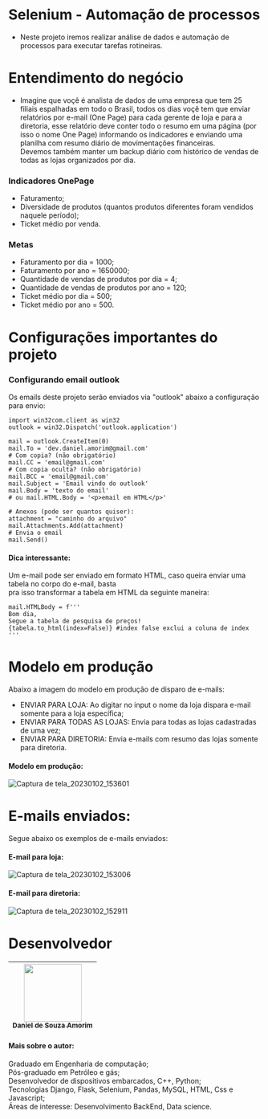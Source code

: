 # Selenium - Automação de processos

- Neste projeto iremos realizar análise de dados e automação de processos para executar tarefas rotineiras.

# Entendimento do negócio

- Imagine que voçê é analista de dados de uma empresa que tem 25 filiais espalhadas em todo o Brasil, todos os dias voçê tem que enviar relatórios por e-mail (One Page) para cada gerente de loja e para a diretoria, esse relatório deve conter todo o resumo em uma página (por isso o nome One Page) informando os indicadores e enviando uma planilha com resumo diário de movimentações financeiras.<br>
Devemos também manter um backup diário com histórico de vendas de todas as lojas organizados por dia.

### Indicadores OnePage

- Faturamento;
- Diversidade de produtos (quantos produtos diferentes foram vendidos naquele período);
- Ticket médio por venda.
 
### Metas

- Faturamento por dia = 1000;
- Faturamento por ano = 1650000;
- Quantidade de vendas de produtos por dia = 4;
- Quantidade de vendas de produtos por ano = 120;
- Ticket médio por dia = 500;
- Ticket médio por ano = 500.


# Configurações importantes do projeto

### Configurando email outlook
Os emails deste projeto serão enviados via "outlook" abaixo a configuração para envio:

    import win32com.client as win32
    outlook = win32.Dispatch('outlook.application')

    mail = outlook.CreateItem(0)
    mail.To = 'dev.daniel.amorim@gmail.com'
    # Com copia? (não obrigatório)
    mail.CC = 'email@gmail.com'
    # Com copia oculta? (não obrigatório)
    mail.BCC = 'email@gmail.com'
    mail.Subject = 'Email vindo do outlook'
    mail.Body = 'texto do email'
    # ou mail.HTML.Body = '<p>email em HTML</p>'

    # Anexos (pode ser quantos quiser):
    attachment = "caminho do arquivo"
    mail.Attachments.Add(attachment)
    # Envia o email
    mail.Send()
    
#### Dica interessante:
Um e-mail pode ser enviado em formato HTML, caso queira enviar uma tabela no corpo do e-mail, basta<br>
pra isso transformar a tabela em HTML da seguinte maneira:

    mail.HTMLBody = f'''
    Bom dia,
    Segue a tabela de pesquisa de preços!
    {tabela.to_html(index=False)} #index false exclui a coluna de index
    '''

    
# Modelo em produção
Abaixo a imagem do modelo em produção de disparo de e-mails:<br>
- ENVIAR PARA LOJA: Ao digitar no input o nome da loja dispara e-mail somente para a loja específica;
- ENVIAR PARA TODAS AS LOJAS: Envia para todas as lojas cadastradas de uma vez;
- ENVIAR PARA DIRETORIA: Envia e-mails com resumo das lojas somente para diretoria.

#### Modelo em produção:
![Captura de tela_20230102_153601](https://user-images.githubusercontent.com/115194365/210268658-5b085dd6-61bc-4b22-aefd-8976c9f1fde8.png)


# E-mails enviados:
Segue abaixo os exemplos de e-mails enviados:<br>

#### E-mail para loja:
![Captura de tela_20230102_153006](https://user-images.githubusercontent.com/115194365/210268112-0c516ca7-4382-4580-959b-ea759320ee8e.png)

#### E-mail para diretoria:
![Captura de tela_20230102_152911](https://user-images.githubusercontent.com/115194365/210268164-b0583acc-01c6-4948-98bc-fda5e1333dda.png)

# Desenvolvedor

| [<img src="https://user-images.githubusercontent.com/115194365/202005566-f6278b6c-4f75-416f-b01c-e79b8d04f02e.jpg" width=115><br><sub>Daniel de Souza Amorim</sub>](https://github.com/DaniellsamorimGit) |
| :---: | 

#### Mais sobre o autor: <br>
Graduado em Engenharia de computação;<br>
Pós-graduado em Petróleo e gás;<br>
Desenvolvedor de dispositivos embarcados, C++, Python;<br>
Tecnologias Django, Flask, Selenium, Pandas, MySQL, HTML, Css e Javascript;<br>
Áreas de interesse: Desenvolvimento BackEnd, Data science.<br>


